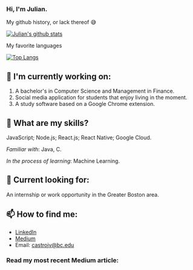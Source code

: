 ### Hi, I'm Julian.

My github history, or lack thereof 😅 

[![Julian's github stats](https://github-readme-stats.vercel.app/api?username=juliancstrocodes&count_private=true&show_icons=true&theme=radical&hide_rank=false)](https://github.com/anuraghazra/github-readme-stats)

My favorite languages

[![Top Langs](https://github-readme-stats.vercel.app/api/top-langs/?username=juliancstrocodes)](https://github.com/juliancstrocodes/github-readme-stats)

## 🌱 I'm currently working on:
1. A bachelor's in Computer Science and Management in Finance.
2. Social media application for students that enjoy living in the moment.
3. A study software based on a Google Chrome extension.

## 🤔 What are my skills?
JavaScript; Node.js; React.js; React Native; Google Cloud.

_Familiar with_: Java, C.

_In the process of learning_: Machine Learning.

## 🔭 Current looking for:
An internship or work opportunity in the Greater Boston area.

## 📫 How to find me:
- [LinkedIn](https://www.linkedin.com/in/julian-castro-7950aa1a7/)
- [Medium](https://medium.com/@jcast5008)
- Email: castrojv@bc.edu

### Read my most recent Medium article:
<a target="_blank" href="https://medium.com/@jcast5008/using-rest-apis-with-react-native-google-places-autocomplete-library-requesturl-54d50c9cbd24" alt="Recent Article 0">
